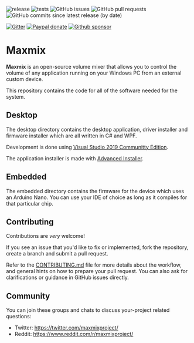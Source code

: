 ![release](https://github.com/t3knomanzer/maxmix-software/workflows/release/badge.svg)
![tests](https://github.com/t3knomanzer/maxmix-software/workflows/tests/badge.svg?branch=master)
![GitHub issues](https://img.shields.io/github/issues/t3knomanzer/maxmix-software)
![GitHub pull requests](https://img.shields.io/github/issues-pr/t3knomanzer/maxmix-software)
![GitHub commits since latest release (by date)](https://img.shields.io/github/commits-since/t3knomanzer/maxmix-software/latest)


[![Gitter](https://img.shields.io/gitter/room/t3knomanzer/maxmix-software)](https://gitter.im/maxmixproject/developers)
[![Paypal donate](https://img.shields.io/badge/paypal-donate-blue?logo=paypal)](https://www.paypal.com/cgi-bin/webscr?cmd=_donations&business=SQS6XJZBCBZA8&currency_code=USD&source=url)
[![Github sponsor](https://img.shields.io/badge/github-sponsor-blue?logo=github)](https://github.com/sponsors/t3knomanzer)

# Maxmix
**Maxmix** is an open-source volume mixer that allows you to control the volume of any application running on your Windows PC from an external custom device.  

This repository contains the code for all of the software needed for the system.

## Desktop
The desktop directory contains the desktop application, driver installer and firmware installer which are all written in C# and WPF.

Development is done using [Visual Studio 2019 Communitty Edition](https://visualstudio.microsoft.com/downloads/).

The application installer is made with [Advanced Installer](https://www.advancedinstaller.com/).

## Embedded
The embedded directory contains the firmware for the device which uses an Arduino Nano.
You can use your IDE of choice as long as it compiles for that particular chip.

## Contributing
Contributions are *very* welcome!

If you see an issue that you'd like to fix or implemented, fork the repository, create a branch and submit a pull request.

Refer to the [CONTRIBUTING.md](https://github.com/rubenhenares/maxmix-software/blob/master/.github/CONTRIBUTING.md) file for more details about the workflow,
and general hints on how to prepare your pull request. You can also ask for clarifications or guidance in GitHub issues directly.

## Community
You can join these groups and chats to discuss your-project related questions:

- Twitter: https://twitter.com/maxmixproject/
- Reddit: https://www.reddit.com/r/maxmixproject/
